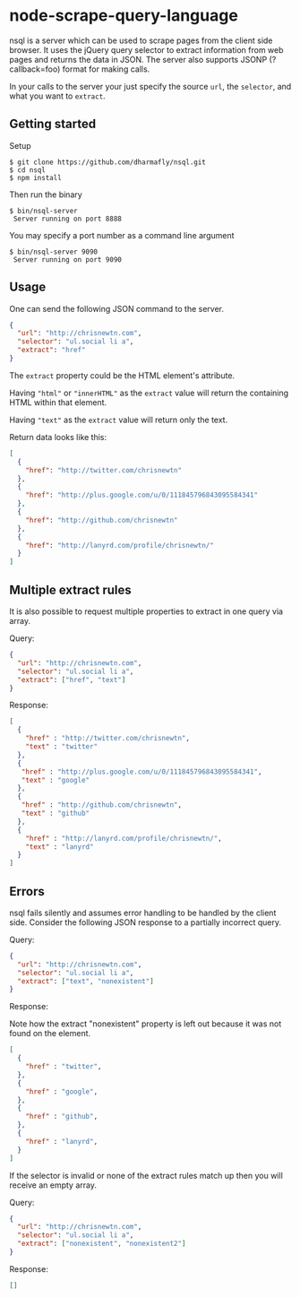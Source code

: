 node-scrape-query-language
==========================

nsql is a server which can be used to scrape pages from the client side browser.
It uses the jQuery query selector to extract information from web pages and
returns the data in JSON. The server also supports JSONP (?callback=foo) format
for making calls.

In your calls to the server your just specify the source `url`, the `selector`,
and what you want to `extract`.

Getting started
---------------

Setup

    $ git clone https://github.com/dharmafly/nsql.git
    $ cd nsql
    $ npm install

Then run the binary

    $ bin/nsql-server
     Server running on port 8888

You may specify a port number as a command line argument

    $ bin/nsql-server 9090
     Server running on port 9090

Usage
-----

One can send the following JSON command to the server.

```JSON
{
  "url": "http://chrisnewtn.com",
  "selector": "ul.social li a",
  "extract": "href"
}
```

The `extract` property could be the HTML element's attribute.

Having `"html"` or `"innerHTML"` as the `extract` value will return the
containing HTML within that element.

Having `"text"` as the `extract` value will return only the text.

Return data looks like this:

```JSON
[
  {
    "href": "http://twitter.com/chrisnewtn"
  },
  {
    "href": "http://plus.google.com/u/0/111845796843095584341"
  },
  {
    "href": "http://github.com/chrisnewtn"
  },
  {
    "href": "http://lanyrd.com/profile/chrisnewtn/"
  }
]
```

Multiple extract rules
----------------------

It is also possible to request multiple properties to extract in one query via
array.

Query:

```JSON
{
  "url": "http://chrisnewtn.com",
  "selector": "ul.social li a",
  "extract": ["href", "text"]
}
```

Response:

```JSON
[
  {
    "href" : "http://twitter.com/chrisnewtn",
    "text" : "twitter"
  },
  {
   "href" : "http://plus.google.com/u/0/111845796843095584341",
   "text" : "google"
  },
  {
   "href" : "http://github.com/chrisnewtn",
   "text" : "github"
  },
  {
    "href" : "http://lanyrd.com/profile/chrisnewtn/",
    "text" : "lanyrd"
  }
]
```

Errors
------

nsql fails silently and assumes error handling to be handled by the client side.
Consider the following JSON response to a partially incorrect query.

Query:

```JSON
{
  "url": "http://chrisnewtn.com",
  "selector": "ul.social li a",
  "extract": ["text", "nonexistent"]
}
```

Response:

Note how the extract "nonexistent" property is left out because it was not found
on the element.

```JSON
[
  {
    "href" : "twitter",
  },
  {
    "href" : "google",
  },
  {
    "href" : "github",
  },
  {
    "href" : "lanyrd",
  }
]
```

If the selector is invalid or none of the extract rules match up then you will receive
an empty array.

Query:

```JSON
{
  "url": "http://chrisnewtn.com",
  "selector": "ul.social li a",
  "extract": ["nonexistent", "nonexistent2"]
}
```

Response:

```JSON
[]
```